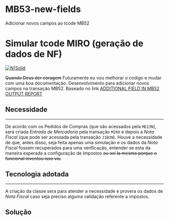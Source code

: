 # MB53-new-fields
Adicionar novos campos ao tcode MB52
# Simular tcode MIRO (geração de dados de NF) #

[![N|Solid](https://wiki.scn.sap.com/wiki/download/attachments/1710/ABAP%20Development.png?version=1&modificationDate=1446673897000&api=v2)](https://www.sap.com/brazil/developer.html)

~~Quando Deus der coragem~~ Futuramente eu vou melhorar o codigo e mudar com uma boa documentação.
Desenvolvimento para adicionar novos campos na transação MB52.
Baseado no link [ADDITIONAL FIELD IN MB52 OUTPUT REPORT](https://ilakkiasabap.wordpress.com/2019/05/11/additional-field-in-mb52-output-report/)


## Necessidade ##

---
De acordo com os Pedidos de Compras (que são acessados pela `ME23N`), será criada _Entrada de Mercadoria_ pela transação `MIRO` e depois a _Nota Fiscal_ (que pode ser acessada pela transação `J1B3N`). Houve a necessidade de que, antes disso, seja feita apenas uma simulação e os dados da _Nota Fiscal_ fossem recuperados para uma verificação, entender se esta da maneira esperada a configuração de Impostos ~~ou sei la mesmo porque o funcional inventou isso viu~~.

## Tecnologia adotada ##

---
A criação da classe sera para atender a necessidade e provera os dados de _Nota Fiscal_ caso seja preciso alguma validação referente a impostos.

## Solução ##
